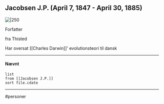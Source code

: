 ## Jacobsen J.P. (April 7, 1847 - April 30, 1885)

![|250](https://external-content.duckduckgo.com/iu/?u=https%3A%2F%2Ftse1.mm.bing.net%2Fth%3Fid%3DOIP.Iv3KNuuAuUlmAhwrNnrMsgHaKp%26pid%3DApi&f=1)

Forfatter

fra Thisted

Har oversat [[Charles Darwin]]' evolutionsteori til dansk

---
#### Nævnt
```dataview 
list
from [[Jacobsen J.P.]]
sort file.cdate
```
---
#personer


